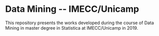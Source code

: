 # Data Mining -- IMECC/Unicamp

This repository presents the works developed during the course of Data Mining in master degree in Statistica at IMECC/Unicamp in 2019.
